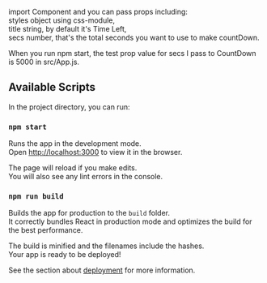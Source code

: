 import <CountDown /> Component and you can pass props including:<br>
styles object using css-module,<br>
title string, by default it's Time Left,<br>
secs number, that's the total seconds you want to use to make countDown.<br>

When you run npm start, the test prop value for secs I pass to CountDown<br>
is 5000 in src/App.js.

## Available Scripts

In the project directory, you can run:

### `npm start`

Runs the app in the development mode.<br>
Open [http://localhost:3000](http://localhost:3000) to view it in the browser.

The page will reload if you make edits.<br>
You will also see any lint errors in the console.

### `npm run build`

Builds the app for production to the `build` folder.<br>
It correctly bundles React in production mode and optimizes the build for the best performance.

The build is minified and the filenames include the hashes.<br>
Your app is ready to be deployed!

See the section about [deployment](https://facebook.github.io/create-react-app/docs/deployment) for more information.
